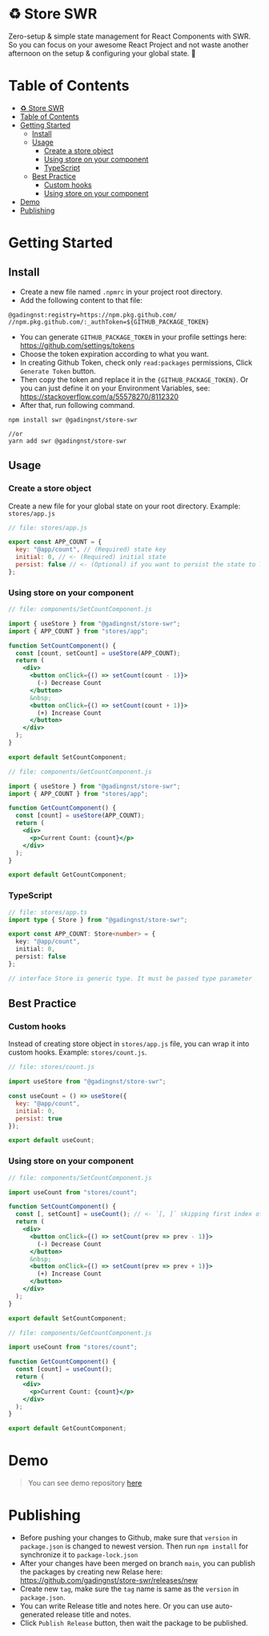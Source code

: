 # ♻️ Store SWR
Zero-setup & simple state management for React Components with SWR. So you can focus on your awesome React Project and not waste another afternoon on the setup & configuring your global state. 🌄

# Table of Contents
- [♻️ Store SWR](#️-store-swr)
- [Table of Contents](#table-of-contents)
- [Getting Started](#getting-started)
  - [Install](#install)
  - [Usage](#usage)
    - [Create a store object](#create-a-store-object)
    - [Using store on your component](#using-store-on-your-component)
    - [TypeScript](#typescript)
  - [Best Practice](#best-practice)
    - [Custom hooks](#custom-hooks)
    - [Using store on your component](#using-store-on-your-component-1)
- [Demo](#demo)
- [Publishing](#publishing)

# Getting Started
## Install
- Create a new file named `.npmrc` in your project root directory.
- Add the following content to that file:
```
@gadingnst:registry=https://npm.pkg.github.com/
//npm.pkg.github.com/:_authToken=${GITHUB_PACKAGE_TOKEN}
```

- You can generate `GITHUB_PACKAGE_TOKEN` in your profile settings here: https://github.com/settings/tokens
- Choose the token expiration according to what you want.
- In creating Github Token, check only `read:packages` permissions, Click `Generate Token` button.
- Then copy the token and replace it in the `{GITHUB_PACKAGE_TOKEN}`. Or you can just define it on your Environment Variables, see: https://stackoverflow.com/a/55578270/8112320
- After that, run following command.
```
npm install swr @gadingnst/store-swr

//or
yarn add swr @gadingnst/store-swr
```

## Usage
### Create a store object
Create a new file for your global state on your root directory. Example: `stores/app.js`
```js
// file: stores/app.js

export const APP_COUNT = {
  key: "@app/count", // (Required) state key
  initial: 0, // <- (Required) initial state
  persist: false // <- (Optional) if you want to persist the state to local storage, then set it to true.
};
```
### Using store on your component
```jsx
// file: components/SetCountComponent.js

import { useStore } from "@gadingnst/store-swr";
import { APP_COUNT } from "stores/app";

function SetCountComponent() {
  const [count, setCount] = useStore(APP_COUNT);
  return (
    <div>
      <button onClick={() => setCount(count - 1)}>
        (-) Decrease Count
      </button>
      &nbsp;
      <button onClick={() => setCount(count + 1)}>
        (+) Increase Count
      </button>
    </div>
  );
}

export default SetCountComponent;
```

```jsx
// file: components/GetCountComponent.js

import { useStore } from "@gadingnst/store-swr";
import { APP_COUNT } from "stores/app";

function GetCountComponent() {
  const [count] = useStore(APP_COUNT);
  return (
    <div>
      <p>Current Count: {count}</p>
    </div>
  );
}

export default GetCountComponent;
```

### TypeScript
```ts
// file: stores/app.ts
import type { Store } from "@gadingnst/store-swr";

export const APP_COUNT: Store<number> = {
  key: "@app/count",
  initial: 0,
  persist: false
};

// interface Store is generic type. It must be passed type parameter
```

## Best Practice
### Custom hooks
Instead of creating store object in `stores/app.js` file, you can wrap it into custom hooks. Example: `stores/count.js`.
```js
// file: stores/count.js

import useStore from "@gadingnst/store-swr";

const useCount = () => useStore({
  key: "@app/count",
  initial: 0,
  persist: true
});

export default useCount;
```

### Using store on your component
```jsx
// file: components/SetCountComponent.js

import useCount from "stores/count";

function SetCountComponent() {
  const [, setCount] = useCount(); // <- `[, ]` skipping first index of the array.
  return (
    <div>
      <button onClick={() => setCount(prev => prev - 1)}>
        (-) Decrease Count
      </button>
      &nbsp;
      <button onClick={() => setCount(prev => prev + 1)}>
        (+) Increase Count
      </button>
    </div>
  );
}

export default SetCountComponent;
```

```jsx
// file: components/GetCountComponent.js

import useCount from "stores/count";

function GetCountComponent() {
  const [count] = useCount();
  return (
    <div>
      <p>Current Count: {count}</p>
    </div>
  );
}

export default GetCountComponent;
```

# Demo
> You can see demo repository [here](https://github.com/gadingnst/store-swr-demo)

# Publishing
- Before pushing your changes to Github, make sure that `version` in `package.json` is changed to newest version. Then run `npm install` for synchronize it to `package-lock.json`
- After your changes have been merged on branch `main`, you can publish the packages by creating new Relase here: https://github.com/gadingnst/store-swr/releases/new
- Create new `tag`, make sure the `tag` name is same as the `version` in `package.json`.
- You can write Release title and notes here. Or you can use auto-generated release title and notes.
- Click `Publish Release` button, then wait the package to be published.
